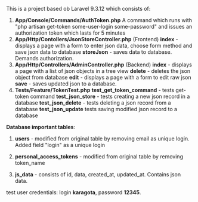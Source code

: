 This is a project  based ob Laravel 9.3.12 which consists of:

1) **App/Console/Commands/AuthToken.php**
    A command which runs with "php artisan get-token some-user-login some-password"
    and issues an authorization token which lasts for 5 minutes
2) **App/Http/Contollers/JsonStoreController.php** (Frontend)
       **index**  - displays a page with a form to enter json data, choose form method and save json data to database
       **storeJson** - saves data to database. Demands authorization.
3) **App/Http/Controllers/AdminController.php** (Backend)
       **index** - displays a page with a list of json objects in a tree view
       **delete** - deletes the json object from database
       **edit** - displays a page with a form to edit raw json
       **save** - saves updated json to a database.
4) **Tests/Feature/TokenTest.php**
   **test_get_token_command** - tests get-token command
   **test_json_store** - tests creating a new json record in a database
   **test_json_delete** - tests deleting a json record from a database
   **test_json_update** tests saving modified json record to a database

**Database important tables**:
   
1) **users** - modified from original table by removing email as unique login.
        Added field "login" as a unique login<br>

2) **personal_access_tokens** - modified from original table by removing token_name<br>

3) **js_data** - consists of id, data, created_at, updated_at. Contains json data.

test user credentials: login **karagota**, password **12345**.
